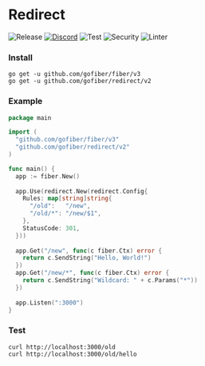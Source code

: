 # Redirect

![Release](https://img.shields.io/github/release/gofiber/redirect.svg)
[![Discord](https://img.shields.io/badge/discord-join%20channel-7289DA)](https://gofiber.io/discord)
![Test](https://github.com/gofiber/redirect/workflows/Test/badge.svg)
![Security](https://github.com/gofiber/redirect/workflows/Security/badge.svg)
![Linter](https://github.com/gofiber/redirect/workflows/Linter/badge.svg)

### Install
```
go get -u github.com/gofiber/fiber/v3
go get -u github.com/gofiber/redirect/v2
```
### Example
```go
package main

import (
  "github.com/gofiber/fiber/v3"
  "github.com/gofiber/redirect/v2"
)

func main() {
  app := fiber.New()
  
  app.Use(redirect.New(redirect.Config{
    Rules: map[string]string{
      "/old":   "/new",
      "/old/*": "/new/$1",
    },
    StatusCode: 301,
  }))
  
  app.Get("/new", func(c fiber.Ctx) error {
    return c.SendString("Hello, World!")
  })
  app.Get("/new/*", func(c fiber.Ctx) error {
    return c.SendString("Wildcard: " + c.Params("*"))
  })
  
  app.Listen(":3000")
}
```
### Test
```curl
curl http://localhost:3000/old
curl http://localhost:3000/old/hello
```
